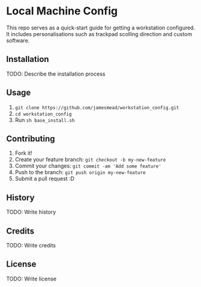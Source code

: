 # Local Machine Config

This repo serves as a quick-start guide for getting a workstation configured. It includes personalisations such as trackpad scolling direction and custom software. 

## Installation

TODO: Describe the installation process

## Usage

1. `git clone https://github.com/jamesmead/workstation_config.git`
2. `cd workstation_config`
2. Run `sh base_install.sh`

## Contributing

1. Fork it!
2. Create your feature branch: `git checkout -b my-new-feature`
3. Commit your changes: `git commit -am 'Add some feature'`
4. Push to the branch: `git push origin my-new-feature`
5. Submit a pull request :D

## History

TODO: Write history

## Credits

TODO: Write credits

## License

TODO: Write license